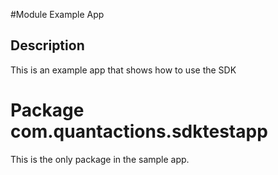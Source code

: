 #Module Example App

## Description

This is an example app that shows how to use the SDK

# Package com.quantactions.sdktestapp
This is the only package in the sample app.
